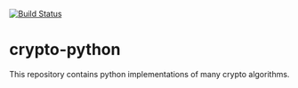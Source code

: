 [![Build Status](https://travis-ci.org/kyle-fredrickson/crypto-algorithms.svg?branch=main)](https://travis-ci.com/github/kyle-fredrickson/crypto-python)

# crypto-python
This repository contains python implementations of many crypto algorithms.
